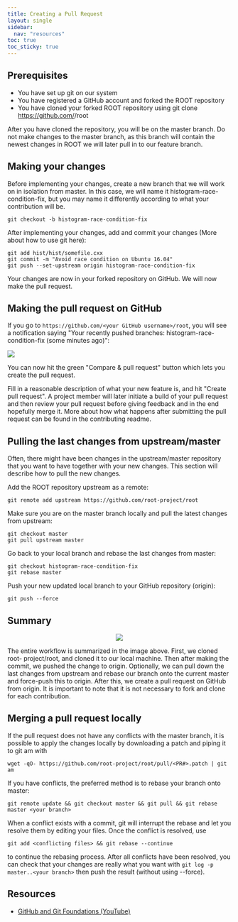 ```yaml
---
title: Creating a Pull Request
layout: single
sidebar:
  nav: "resources"
toc: true
toc_sticky: true
---
```


## Prerequisites

 - You have set up git on our system
 - You have registered a GitHub account and forked the ROOT repository
 - You have cloned your forked ROOT repository using git clone https://github.com/<your GitHub username>/root

After you have cloned the repository, you will be on the master branch. Do not make
changes to the master branch, as this branch will contain the newest changes in ROOT
we will later pull in to our feature branch.

## Making your changes

Before implementing your changes, create a new branch that we will work on in
isolation from master. In this case, we will name it histogram-race-condition-fix,
but you may name it differently according to what your contribution will be.

```
git checkout -b histogram-race-condition-fix
```

After implementing your changes, add and commit your changes (More about how to use git here):

```
git add hist/hist/somefile.cxx
git commit -m "Avoid race condition on Ubuntu 16.04"
git push --set-upstream origin histogram-race-condition-fix
```

Your changes are now in your forked repository on GitHub. We will now make the pull request.

## Making the pull request on GitHub

If you go to `https://github.com/<your GitHub username>/root`, you will see a
notification saying "Your recently pushed branches: histogram-race-condition-fix
(some minutes ago)":

<img src="{{'resources/git_primer/pr_submission_view.png' | relative_url}}">

You can now hit the green "Compare & pull request" button which lets you create
the pull request.

Fill in a reasonable description of what your new feature is, and hit
"Create pull request". A project member will later initiate a build of your pull
request and then review your pull request before giving feedback and in the end
hopefully merge it. More about how what happens after submitting the pull request
can be found in the contributing readme.

## Pulling the last changes from upstream/master

Often, there might have been changes in the upstream/master repository that you
want to have together with your new changes. This section will describe how to
pull the new changes.

Add the ROOT repository upstream as a remote:

```
git remote add upstream https://github.com/root-project/root
```

Make sure you are on the master branch locally and pull the latest changes from upstream:

```
git checkout master
git pull upstream master
```

Go back to your local branch and rebase the last changes from master:

```
git checkout histogram-race-condition-fix
git rebase master
```

Push your new updated local branch to your GitHub repository (origin):

```
git push --force
```

## Summary

<center>
<img src="{{'resources/git_primer/pr_workflow.png' | relative_url}}">
</center>


The entire workflow is summarized in the image above. First, we cloned root-
project/root, and cloned it to our local machine. Then after making the commit,
we pushed the change to origin. Optionally, we can pull down the last changes
from upstream and rebase our branch onto the current master and force-push this
to origin. After this, we create a pull request on GitHub from origin. It is
important to note that it is not necessary to fork and clone for each contribution.

## Merging a pull request locally

If the pull request does not have any conflicts with the master branch, it is
possible to apply the changes locally by downloading a patch and piping it to git am with

```
wget -qO- https://github.com/root-project/root/pull/<PR#>.patch | git am
```

If you have conflicts, the preferred method is to rebase your branch onto master:

```
git remote update && git checkout master && git pull && git rebase master <your branch>
```

When a conflict exists with a commit, git will interrupt the rebase and let you
resolve them by editing your files. Once the conflict is resolved, use

```
git add <conflicting files> && git rebase --continue
```

to continue the rebasing process. After all conflicts have been resolved, you can
check that your changes are really what you want with `git log -p master..<your branch>`
then push the result (without using --force).

## Resources

 - [GitHub and Git Foundations (YouTube)](https://www.youtube.com/playlist?list=PL0lo9MOBetEHhfG9vJzVCTiDYcbhAiEqL)